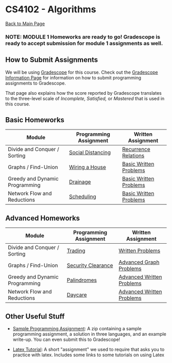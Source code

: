 CS4102 - Algorithms
===============================

[Back to Main Page](../readme.html)

### NOTE: MODULE 1 Homeworks are ready to go! Gradescope is ready to accept submission for module 1 assignments as well.



<a name="introduction"></a>How to Submit Assignments
--------------------------------------- 

We will be using [Gradescope](https://gradescope.com) for this course. Check out the [Gradescope Information Page](./gradescope.html) for information on how to submit programming assignments to Gradescope.

That page also explains how the score reported by Gradescope translates to the three-level scale of *Incomplete, Satisfied,* or *Mastered* that is used in this course.

<a name="introduction"></a>Basic Homeworks
--------------------------------------- 

| Module | Programming Assignment | Written Assignment |
|--------------------|------------------------|------------------------|
| Divide and Conquer / Sorting | <a href="./divideconq-advanced/distancing.pdf">Social Distancing</a> | <a href="./divideconq-basic/recurrenceRelations.pdf">Recurrence Relations</a> |
| Graphs / Find-Union | <a href="./module2/wiring.pdf">Wiring a House</a> | <a href="./module2/graphs-written-basic.pdf">Basic Written Problems</a> |
| Greedy and Dynamic Programming | <a href="./module3/drainage.pdf">Drainage</a> | <a href="./module3/basicWritten.pdf">Basic Written Problems</a> |
| Network Flow and Reductions | <a href="./module4/scheduling.pdf">Scheduling</a> | <a href="./module4/basicWritten.pdf">Basic Written Problems</a> |

<a name="introduction"></a>Advanced Homeworks
--------------------------------------- 

| Module | Programming Assignment | Written Assignment |
|--------------------|------------------------|------------------------|
| Divide and Conquer / Sorting | <a href="./divideconq-advanced/trading.pdf">Trading</a> | <a href="./divideconq-advanced/divConProofs.pdf">Written Problems</a> |
| Graphs / Find-Union | <a href="./module2/securityClearance.pdf">Security Clearance</a> | <a href="./module2/graphProofs.pdf">Advanced Graph Problems</a> |
| Greedy and Dynamic Programming | <a href="./module3/palindromes.pdf">Palindromes</a> | <a href="./module3/advancedWritten.pdf">Advanced Written Problems</a> |
| Network Flow and Reductions | <a href="./module4/daycare.pdf">Daycare</a> | <a href="./module4/advancedWritten.pdf">Advanced Written Problems</a> |



<a name="other"></a>Other Useful Stuff
---------------------------------------

- [Sample Programming Assignment](./sample/SampleProgAssignment.zip): A zip containing a sample programming assignment, a solution in three languages, and an example write-up. You can even submit this to Gradescope!

- [Latex Tutorial](./latexTutorial.pdf): A short "assignment" we used to require that asks you to practice with latex. Includes some links to some tutorials on using Latex

